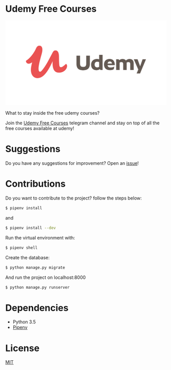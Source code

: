 # Udemy Free Courses

![Logo](logo.png)

What to stay inside the free udemy courses?

Join the [Udemy Free Courses](https://t.me/freecoursesudemy) telegram channel and stay on top of all the free courses available at udemy!

# Suggestions

Do you have any suggestions for improvement? Open an [issue](https://github.com/hudsonbrendon/udemy-free-courses/issues)!

# Contributions

Do you want to contribute to the project? follow the steps below:

```bash
$ pipenv install
```
and
```bash
$ pipenv install --dev
```
Run the virtual environment with:

```bash
$ pipenv shell
```

Create the database:

```bash
$ python manage.py migrate
```
And run the project on localhost:8000

```bash
$ python manage.py runserver
```

# Dependencies

- Python 3.5
- [Pipenv](https://github.com/kennethreitz/pipenv)

# License

[MIT](http://en.wikipedia.org/wiki/MIT_License)